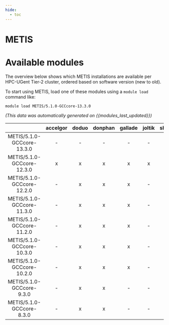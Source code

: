 ```yaml
---
hide:
  - toc
---
```


METIS
=====

# Available modules


The overview below shows which METIS installations are available per HPC-UGent Tier-2 cluster, ordered based on software version (new to old).

To start using METIS, load one of these modules using a `module load` command like:

```shell
module load METIS/5.1.0-GCCcore-13.3.0
```

*(This data was automatically generated on {{modules_last_updated}})*  

| |accelgor|doduo|donphan|gallade|joltik|shinx|
| :---: | :---: | :---: | :---: | :---: | :---: | :---: |
|METIS/5.1.0-GCCcore-13.3.0|-|-|-|-|-|x|
|METIS/5.1.0-GCCcore-12.3.0|x|x|x|x|x|x|
|METIS/5.1.0-GCCcore-12.2.0|-|x|x|x|-|-|
|METIS/5.1.0-GCCcore-11.3.0|-|x|x|x|-|-|
|METIS/5.1.0-GCCcore-11.2.0|-|x|x|x|-|-|
|METIS/5.1.0-GCCcore-10.3.0|-|x|x|x|-|-|
|METIS/5.1.0-GCCcore-10.2.0|-|x|x|x|-|-|
|METIS/5.1.0-GCCcore-9.3.0|-|x|x|-|-|-|
|METIS/5.1.0-GCCcore-8.3.0|-|x|x|-|-|-|
